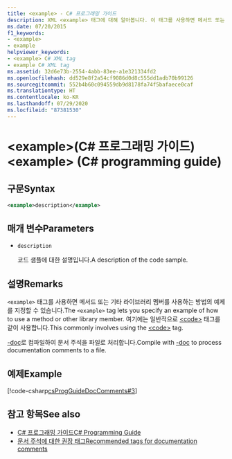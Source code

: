 ```yaml
---
title: <example> - C# 프로그래밍 가이드
description: XML <example> 태그에 대해 알아봅니다. 이 태그를 사용하면 메서드 또는 기타 라이브러리 멤버를 사용하는 방법의 예제를 지정할 수 있습니다.
ms.date: 07/20/2015
f1_keywords:
- <example>
- example
helpviewer_keywords:
- <example> C# XML tag
- example C# XML tag
ms.assetid: 32d6e73b-2554-4abb-83ee-a1e321334fd2
ms.openlocfilehash: dd529e8f2a54cf9086d0d8c555dd1adb70b99126
ms.sourcegitcommit: 552b4b60c094559db9d8178fa74f5bafaece0caf
ms.translationtype: HT
ms.contentlocale: ko-KR
ms.lasthandoff: 07/29/2020
ms.locfileid: "87381530"
---
```

# <a name="example-c-programming-guide"></a><span data-ttu-id="1a957-105">\<example>(C# 프로그래밍 가이드)</span><span class="sxs-lookup"><span data-stu-id="1a957-105">\<example> (C# programming guide)</span></span>

## <a name="syntax"></a><span data-ttu-id="1a957-106">구문</span><span class="sxs-lookup"><span data-stu-id="1a957-106">Syntax</span></span>

```xml
<example>description</example>
```

## <a name="parameters"></a><span data-ttu-id="1a957-107">매개 변수</span><span class="sxs-lookup"><span data-stu-id="1a957-107">Parameters</span></span>

- `description`

  <span data-ttu-id="1a957-108">코드 샘플에 대한 설명입니다.</span><span class="sxs-lookup"><span data-stu-id="1a957-108">A description of the code sample.</span></span>

## <a name="remarks"></a><span data-ttu-id="1a957-109">설명</span><span class="sxs-lookup"><span data-stu-id="1a957-109">Remarks</span></span>

<span data-ttu-id="1a957-110">`<example>` 태그를 사용하면 메서드 또는 기타 라이브러리 멤버를 사용하는 방법의 예제를 지정할 수 있습니다.</span><span class="sxs-lookup"><span data-stu-id="1a957-110">The `<example>` tag lets you specify an example of how to use a method or other library member.</span></span> <span data-ttu-id="1a957-111">여기에는 일반적으로 [\<code>](./code.md) 태그를 같이 사용합니다.</span><span class="sxs-lookup"><span data-stu-id="1a957-111">This commonly involves using the [\<code>](./code.md) tag.</span></span>

<span data-ttu-id="1a957-112">[-doc](../../language-reference/compiler-options/doc-compiler-option.md)로 컴파일하여 문서 주석을 파일로 처리합니다.</span><span class="sxs-lookup"><span data-stu-id="1a957-112">Compile with [-doc](../../language-reference/compiler-options/doc-compiler-option.md) to process documentation comments to a file.</span></span>

## <a name="example"></a><span data-ttu-id="1a957-113">예제</span><span class="sxs-lookup"><span data-stu-id="1a957-113">Example</span></span>

[!code-csharp[csProgGuideDocComments#3](~/samples/snippets/csharp/VS_Snippets_VBCSharp/csProgGuideDocComments/CS/DocComments.cs#3)]

## <a name="see-also"></a><span data-ttu-id="1a957-114">참고 항목</span><span class="sxs-lookup"><span data-stu-id="1a957-114">See also</span></span>

- [<span data-ttu-id="1a957-115">C# 프로그래밍 가이드</span><span class="sxs-lookup"><span data-stu-id="1a957-115">C# Programming Guide</span></span>](../index.md)
- [<span data-ttu-id="1a957-116">문서 주석에 대한 권장 태그</span><span class="sxs-lookup"><span data-stu-id="1a957-116">Recommended tags for documentation comments</span></span>](./recommended-tags-for-documentation-comments.md)
